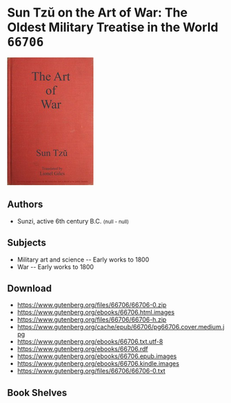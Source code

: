 # Sun Tzŭ on the Art of War: The Oldest Military Treatise in the World <kbd>66706</kbd>

![](./cover.medium.jpg "")

## Authors


 - Sunzi, active 6th century B.C. <small>(null - null)</small>

## Subjects


 - Military art and science -- Early works to 1800
 - War -- Early works to 1800

## Download


 - https://www.gutenberg.org/files/66706/66706-0.zip
 - https://www.gutenberg.org/ebooks/66706.html.images
 - https://www.gutenberg.org/files/66706/66706-h.zip
 - https://www.gutenberg.org/cache/epub/66706/pg66706.cover.medium.jpg
 - https://www.gutenberg.org/ebooks/66706.txt.utf-8
 - https://www.gutenberg.org/ebooks/66706.rdf
 - https://www.gutenberg.org/ebooks/66706.epub.images
 - https://www.gutenberg.org/ebooks/66706.kindle.images
 - https://www.gutenberg.org/files/66706/66706-0.txt

## Book Shelves


